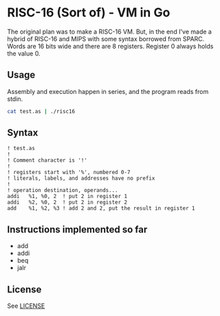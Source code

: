 # RISC-16 (Sort of) - VM in Go

The original plan was to make a RISC-16 VM. But, in the end I've made a hybrid of RISC-16 and MIPS with some syntax borrowed from SPARC. Words are 16 bits wide and there are 8 registers. Register 0 always holds the value 0.

## Usage

Assembly and execution happen in series, and the program reads from stdin.

```bash
cat test.as | ./risc16
```

## Syntax

```
! test.as
!
! Comment character is '!'
!
! registers start with '%', numbered 0-7
! literals, labels, and addresses have no prefix
!
! operation destination, operands...
addi   %1, %0, 2  ! put 2 in register 1
addi   %2, %0, 2  ! put 2 in register 2
add    %1, %2, %3 ! add 2 and 2, put the result in register 1
```

## Instructions implemented so far

* add
* addi
* beq
* jalr

## License

See [LICENSE](./LICENSE)
